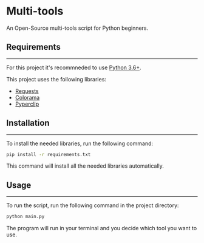 # Multi-tools

An Open-Source multi-tools script for Python beginners.

## Requirements

---

For this project it's recommneded to use [Python 3.6+](https://www.python.org/downloads/).

This project uses the following libraries:

- [Requests](https://requests.readthedocs.io/en/master/)
- [Colorama](https://pypi.python.org/pypi/colorama)
- [Pyperclip](https://pypi.python.org/pypi/pyperclip)

## Installation

---

To install the needed libraries, run the following command:

```sh
pip install -r requirements.txt
```

This command will install all the needed libraries automatically.

## Usage

---

To run the script, run the following command in the project directory:

```sh
python main.py
```

The program will run in your terminal and you decide which tool you want to use.
